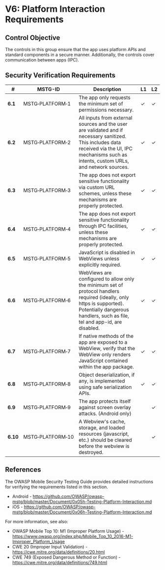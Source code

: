 # V6: Platform Interaction Requirements

## Control Objective

The controls in this group ensure that the app uses platform APIs and standard components in a secure manner. Additionally, the controls cover communication between apps (IPC).

## Security Verification Requirements

| # | MSTG-ID | Description | L1 | L2 |
| --- | --- | --- | --- | --- |
| **6.1** | MSTG‑PLATFORM‑1 | The app only requests the minimum set of permissions necessary. | ✓ | ✓ |
| **6.2** | MSTG‑PLATFORM‑2 | All inputs from external sources and the user are validated and if necessary sanitized. This includes data received via the UI, IPC mechanisms such as intents, custom URLs, and network sources.| ✓ | ✓ |
| **6.3** | MSTG‑PLATFORM‑3 | The app does not export sensitive functionality via custom URL schemes, unless these mechanisms are properly protected. | ✓ | ✓ |
| **6.4** | MSTG‑PLATFORM‑4 | The app does not export sensitive functionality through IPC facilities, unless these mechanisms are properly protected. | ✓ | ✓ |
| **6.5** | MSTG‑PLATFORM‑5 | JavaScript is disabled in WebViews unless explicitly required. | ✓ | ✓ |
| **6.6** | MSTG‑PLATFORM‑6 | WebViews are configured to allow only the minimum set of protocol handlers required (ideally, only https is supported). Potentially dangerous handlers, such as file, tel and app-id, are disabled. | ✓ | ✓ |
| **6.7** | MSTG‑PLATFORM‑7 | If native methods of the app are exposed to a WebView, verify that the WebView only renders JavaScript contained within the app package. | ✓ | ✓ |
| **6.8** | MSTG‑PLATFORM‑8 | Object deserialization, if any, is implemented using safe serialization APIs. | ✓ | ✓ |
| **6.9** | MSTG‑PLATFORM‑9 | The app protects itself against screen overlay attacks. (Android only) |  | ✓ |
| **6.10** | MSTG‑PLATFORM‑10 | A Webview's cache, storage, and loaded resources (javascript, etc.) should be cleared before the webview is destroyed. |  | ✓ |
<div style="page-break-after: always;">
</div>

## References

The OWASP Mobile Security Testing Guide provides detailed instructions for verifying the requirements listed in this section.

- Android - <https://github.com/OWASP/owasp-mstg/blob/master/Document/0x05h-Testing-Platform-Interaction.md>
- iOS - <https://github.com/OWASP/owasp-mstg/blob/master/Document/0x06h-Testing-Platform-Interaction.md>

For more information, see also:

- OWASP Mobile Top 10: M1 (Improper Platform Usage) - <https://www.owasp.org/index.php/Mobile_Top_10_2016-M1-Improper_Platform_Usage>
- CWE 20 (Improper Input Validation) - <https://cwe.mitre.org/data/definitions/20.html>
- CWE 749 (Exposed Dangerous Method or Function) - <https://cwe.mitre.org/data/definitions/749.html>
